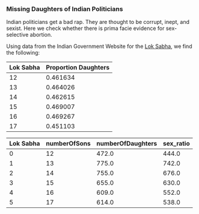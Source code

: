 ### Missing Daughters of Indian Politicians

Indian politicians get a bad rap. They are thought to be corrupt, inept, and sexist. Here we check whether there is prima facie evidence for sex-selective abortion.

Using data from the Indian Government Website for the [Lok Sabha](https://sansad.in/ls), we find the following:


| Lok Sabha| Proportion Daughters |
|---|---|
| 12 | 0.461634 |
| 13 | 0.464026 |
| 14 | 0.462615 |
| 15 | 0.469007 |
| 16 | 0.469267 |
| 17 | 0.451103 |

| Lok Sabha | numberOfSons | numberOfDaughters | sex_ratio |
|---|---|---|---|
| 0 | 12 | 472.0 | 444.0 | 1.06 |
| 1 | 13 | 775.0 | 742.0 | 1.04 |
| 2 | 14 | 755.0 | 676.0 | 1.12 |
| 3 | 15 | 655.0 | 630.0 | 1.04 |
| 4 | 16 | 609.0 | 552.0 | 1.10 |
| 5 | 17 | 614.0 | 538.0 | 1.14 |

